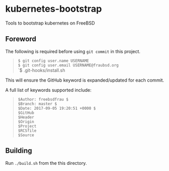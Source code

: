 [//]: # ($GitHub: freebsd-docker/kubernetes-bootstrap.git README.md 2017-09-05 19:20:51 +0000 freebsdfrau $)
[//]: # ($Branch: master $)

# kubernetes-bootstrap

Tools to bootstrap kubernetes on FreeBSD

## Foreword

The following is required before using `git commit` in this project.

> `$ git config user.name USERNAME`  
> `$ git config user.email USERNAME@fraubsd.org`  
> `$ .git-hooks/install.sh

This will ensure the GitHub keyword is expanded/updated for each commit.

A full list of keywords supported include:

> `$Author: freebsdfrau $`  
> `$Branch: master $`  
> `$Date: 2017-09-05 19:20:51 +0000 $`  
> `$GitHub`  
> `$Header`  
> `$Origin`  
> `$Project`  
> `$RCSfile`  
> `$Source`

## Building

Run `./build.sh` from the this directory.

